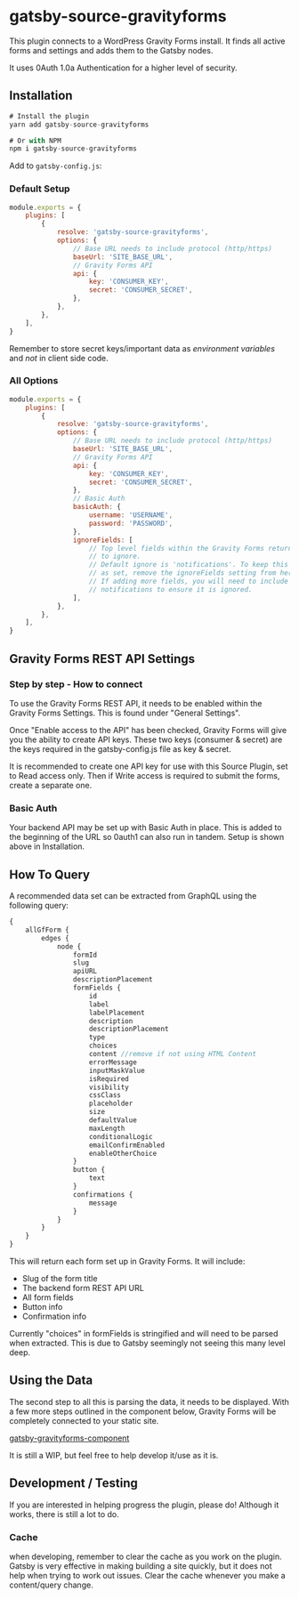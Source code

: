 # gatsby-source-gravityforms

This plugin connects to a WordPress Gravity Forms install. It finds all active forms and settings and adds them to the Gatsby nodes.

It uses 0Auth 1.0a Authentication for a higher level of security.

## Installation

```js
# Install the plugin
yarn add gatsby-source-gravityforms

# Or with NPM
npm i gatsby-source-gravityforms
```

Add to `gatsby-config.js`:

### Default Setup

```js
module.exports = {
    plugins: [
        {
            resolve: 'gatsby-source-gravityforms',
            options: {
                // Base URL needs to include protocol (http/https)
                baseUrl: 'SITE_BASE_URL',
                // Gravity Forms API
                api: {
                    key: 'CONSUMER_KEY',
                    secret: 'CONSUMER_SECRET',
                },
            },
        },
    ],
}
```

Remember to store secret keys/important data as _environment variables_ and _not_ in client side code.

### All Options

```js
module.exports = {
    plugins: [
        {
            resolve: 'gatsby-source-gravityforms',
            options: {
                // Base URL needs to include protocol (http/https)
                baseUrl: 'SITE_BASE_URL',
                // Gravity Forms API
                api: {
                    key: 'CONSUMER_KEY',
                    secret: 'CONSUMER_SECRET',
                },
                // Basic Auth
                basicAuth: {
                    username: 'USERNAME',
                    password: 'PASSWORD',
                },
                ignoreFields: [
                    // Top level fields within the Gravity Forms return
                    // to ignore.
                    // Default ignore is 'notifications'. To keep this
                    // as set, remove the ignoreFields setting from here.
                    // If adding more fields, you will need to include
                    // notifications to ensure it is ignored.
                ],
            },
        },
    ],
}
```

## Gravity Forms REST API Settings

### Step by step - How to connect

To use the Gravity Forms REST API, it needs to be enabled within the Gravity Forms Settings. This is found under "General Settings".

Once "Enable access to the API" has been checked, Gravity Forms will give you the ability to create API keys. These two keys (consumer & secret) are the keys required in the gatsby-config.js file as key & secret.

It is recommended to create one API key for use with this Source Plugin, set to Read access only. Then if Write access is required to submit the forms, create a separate one.

### Basic Auth

Your backend API may be set up with Basic Auth in place. This is added to the beginning of the URL so 0auth1 can also run in tandem. Setup is shown above in Installation.

## How To Query

A recommended data set can be extracted from GraphQL using the following query:

```js
{
    allGfForm {
        edges {
            node {
                formId
                slug
                apiURL
                descriptionPlacement
                formFields {
                    id
                    label
                    labelPlacement
                    description
                    descriptionPlacement
                    type
                    choices
                    content //remove if not using HTML Content
                    errorMessage
                    inputMaskValue
                    isRequired
                    visibility
                    cssClass
                    placeholder
                    size
                    defaultValue
                    maxLength
                    conditionalLogic
                    emailConfirmEnabled
                    enableOtherChoice
                }
                button {
                    text
                }
                confirmations {
                    message
                }
            }
        }
    }
}
```

This will return each form set up in Gravity Forms. It will include:

-   Slug of the form title
-   The backend form REST API URL
-   All form fields
-   Button info
-   Confirmation info

Currently "choices" in formFields is stringified and will need to be parsed when extracted. This is due to Gatsby seemingly not seeing this many level deep.

## Using the Data

The second step to all this is parsing the data, it needs to be displayed. With a few more steps outlined in the component below, Gravity Forms will be completely connected to your static site.

[gatsby-gravityforms-component](https://github.com/robmarshall/gatsby-gravityforms-component)

It is still a WIP, but feel free to help develop it/use as it is.

## Development / Testing

If you are interested in helping progress the plugin, please do! Although it works, there is still a lot to do.

### Cache

when developing, remember to clear the cache as you work on the plugin. Gatsby is very effective in making building a site quickly, but it does not help when trying to work out issues. Clear the cache whenever you make a content/query change.
